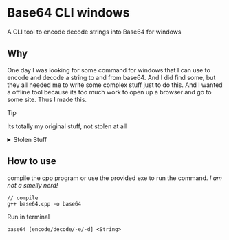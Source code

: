 # Base64 CLI windows
 A CLI tool to encode decode strings into Base64 for windows

## Why
One day I was looking for some command for windows that I can use to encode and decode a string to and from base64. And I did find some, but they all needed me to write some complex stuff just to do this. And I wanted a offline tool because its too much work to open up a browser and go to some site. Thus I made this.

> [!TIP] 
> Its totally my original stuff, not stolen at all

<details>
<summary>Stolen Stuff</summary>

- [Encode function](http://web.mit.edu/freebsd/head/contrib/wpa/src/utils/base64.c) by Jouni Malinen, edited by GaspardP
- [Decode function](https://stackoverflow.com/questions/180947/base64-decode-snippet-in-c/13935718) by Polfosol

These were compiled and compared by GasperdP to provide the best soultion [here](https://stackoverflow.com/a/41094722/22601798)

</details>

## How to use
compile the cpp program or use the provided exe to run the command. <i>I am not a smelly nerd!</i>

```
// compile
g++ base64.cpp -o base64
```

Run in terminal
```
base64 [encode/decode/-e/-d] <String>
```